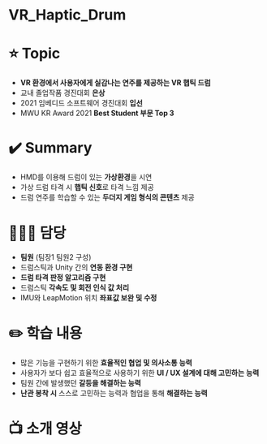 # VR_Haptic_Drum
# ⭐ Topic

- **VR 환경에서 사용자에게 실감나는 연주를 제공하는 VR 햅틱 드럼**
- 교내 졸업작품 경진대회 **은상**
- 2021 임베디드 소프트웨어 경진대회 **입선**
- MWU KR Award 2021 **Best Student 부문 Top 3**

# ✔️ Summary

- HMD를 이용해 드럼이 있는 **가상환경**을 시연
- 가상 드럼 타격 시 **햅틱 신호**로 타격 느낌 제공
- 드럼 연주를 학습할 수 있는 **두더지 게임 형식의 콘텐츠** 제공

# 🙋🏻‍♂️ 담당

- **팀원** (팀장1 팀원2 구성)
- 드럼스틱과 Unity 간의 **연동 환경 구현**
- **드럼 타격 판정 알고리즘 구현**
- 드럼스틱 **각속도 및 회전 인식 값 처리**
- IMU와 LeapMotion 위치 **좌표값 보완 및 수정**

# ✏️ 학습 내용

- 많은 기능을 구현하기 위한 **효율적인 협업 및 의사소통 능력**
- 사용자가 보다 쉽고 효율적으로 사용하기 위한 **UI / UX 설계에 대해 고민하는 능력**
- 팀원 간에 발생했던 **갈등을 해결하는 능력**
- **난관 봉착 시** 스스로 고민하는 능력과 협업을 통해 **해결하는 능력**

# 📺 소개 영상
